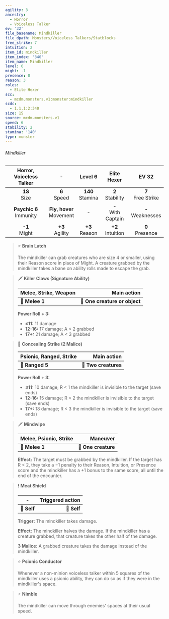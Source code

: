 ```yaml
---
agility: 3
ancestry:
  - Horror
  - Voiceless Talker
ev: '32'
file_basename: Mindkiller
file_dpath: Monsters/Voiceless Talkers/Statblocks
free_strike: 7
intuition: 2
item_id: mindkiller
item_index: '340'
item_name: Mindkiller
level: 6
might: -1
presence: 0
reason: 3
roles:
  - Elite Hexer
scc:
  - mcdm.monsters.v1:monster:mindkiller
scdc:
  - 1.1.1:2:340
size: 1S
source: mcdm.monsters.v1
speed: 6
stability: 2
stamina: '140'
type: monster
---
```


###### Mindkiller

|  Horror, Voiceless Talker   |              -               |       Level 6        |       Elite Hexer       |         EV 32          |
| :-------------------------: | :--------------------------: | :------------------: | :---------------------: | :--------------------: |
|      **1S**<br/> Size       |       **6**<br/> Speed       | **140**<br/> Stamina |  **2**<br/> Stability   | **7**<br/> Free Strike |
| **Psychic 6**<br/> Immunity | **Fly, hover**<br/> Movement |          -           | **-**<br/> With Captain | **-**<br/> Weaknesses  |
|      **-1**<br/> Might      |     **+3**<br/> Agility      |  **+3**<br/> Reason  |  **+2**<br/> Intuition  |  **0**<br/> Presence   |

<!-- -->
> ⭐️ **Brain Latch**
>
> The mindkiller can grab creatures who are size 4 or smaller, using their Reason score in place of Might. A creature grabbed by the mindkiller takes a bane on ability rolls made to escape the grab.

<!-- -->
> 🗡 **Killer Claws (Signature Ability)**
>
> | **Melee, Strike, Weapon** |               **Main action** |
> | ------------------------- | ----------------------------: |
> | **📏 Melee 1**            | **🎯 One creature or object** |
>
> **Power Roll + 3:**
>
> - **≤11:** 11 damage
> - **12-16:** 17 damage; A < 2 grabbed
> - **17+:** 21 damage; A < 3 grabbed

<!-- -->
> 🏹 **Concealing Strike (2 Malice)**
>
> | **Psionic, Ranged, Strike** |      **Main action** |
> | --------------------------- | -------------------: |
> | **📏 Ranged 5**             | **🎯 Two creatures** |
>
> **Power Roll + 3:**
>
> - **≤11:** 10 damage; R < 1 the mindkiller is invisible to the target (save ends)
> - **12-16:** 15 damage; R < 2 the mindkiller is invisible to the target (save ends)
> - **17+:** 18 damage; R < 3 the mindkiller is invisible to the target (save ends)

<!-- -->
> 🗡 **Mindwipe**
>
> | **Melee, Psionic, Strike** |        **Maneuver** |
> | -------------------------- | ------------------: |
> | **📏 Melee 1**             | **🎯 One creature** |
>
> **Effect:** The target must be grabbed by the mindkiller. If the target has R < 2, they take a −1 penalty to their Reason, Intuition, or Presence score and the mindkiller has a +1 bonus to the same score, all until the end of the encounter.

<!-- -->
> ❗️ **Meat Shield**
>
> | **-**       | **Triggered action** |
> | ----------- | -------------------: |
> | **📏 Self** |          **🎯 Self** |
>
> **Trigger:** The mindkiller takes damage.
>
> **Effect:** The mindkiller halves the damage. If the mindkiller has a creature grabbed, that creature takes the other half of the damage.
>
> **3 Malice:** A grabbed creature takes the damage instead of the mindkiller.

<!-- -->
> ⭐️ **Psionic Conductor**
>
> Whenever a non-minion voiceless talker within 5 squares of the mindkiller uses a psionic ability, they can do so as if they were in the mindkiller's space.

<!-- -->
> ⭐️ **Nimble**
>
> The mindkiller can move through enemies' spaces at their usual speed.

